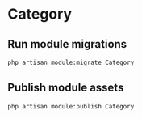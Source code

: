 # Category



## Run module migrations

```sh
php artisan module:migrate Category
```



## Publish module assets

```sh
php artisan module:publish Category
```


